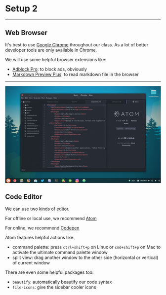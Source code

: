 # Setup 2

---

## Web Browser

It's best to use [Google Chrome](https://google.com/chrome) throughout our class. As a lot of better developer tools are only available in Chrome.

We will use some helpful browser extensions like:

* [Adblock Pro](https://chrome.google.com/webstore/detail/adblock-pro/ocifcklkibdehekfnmflempfgjhbedch): to block ads, obviously
* [Markdown Preview Plus](https://chrome.google.com/webstore/detail/markdown-preview-plus/febilkbfcbhebfnokafefeacimjdckgl): to read markdown file in the browser

---

![](./assets/atom.jpg)

## Code Editor

We can use two kinds of editor.

For offline or local use, we recommend [Atom](https://atom.io)

For online, we recommend [Codepen](https://codepen.io)

Atom features helpful actions like:

* command palette: press `ctrl+shift+p` on Linux or `cmd+shift+p` on Mac to activate the ultimate command palette window
* split view: drag another window to the other side (horizontal or vertical) of current window

There are even some helpful packages too:

* `beautify`: automatically beautify our code syntax
* `file-icons`: give the sidebar cooler icons
